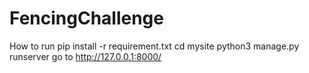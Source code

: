 # FencingChallenge

How to run 
pip install -r requirement.txt
cd mysite
python3 manage.py runserver
go to http://127.0.0.1:8000/